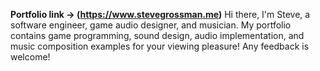 **Portfolio link -> (https://www.stevegrossman.me)**
Hi there, I'm Steve, a software engineer, game audio designer, and musician.
My portfolio contains game programming, sound design, audio implementation, and music composition examples for your viewing pleasure! 
Any feedback is welcome!
